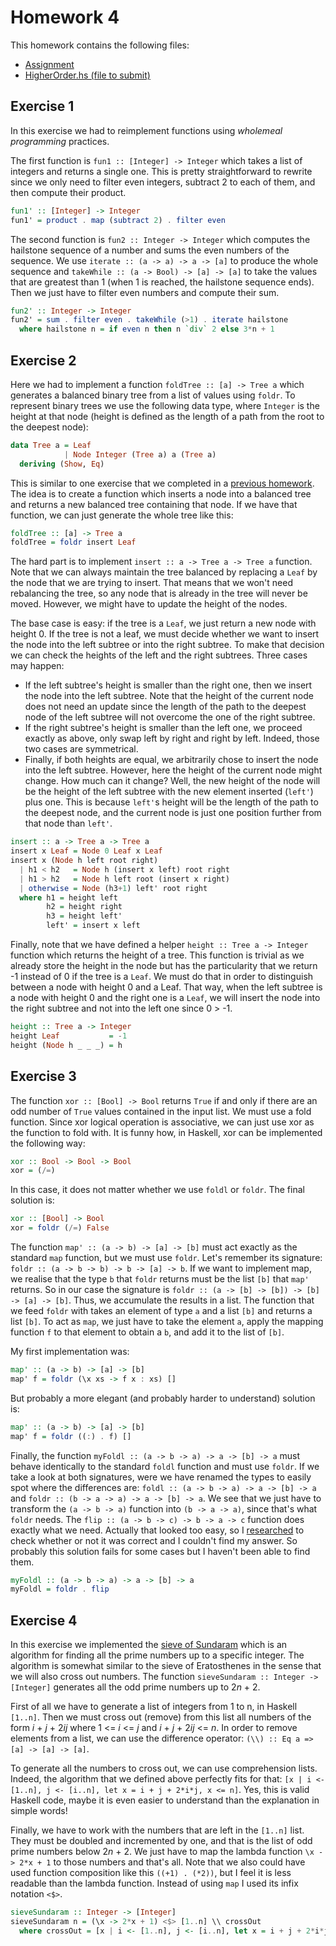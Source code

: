 # Homework 4

This homework contains the following files:
* [Assignment](assignment.pdf)
* [HigherOrder.hs (file to submit)](HigherOrder.hs)

## Exercise 1

In this exercise we had to reimplement functions using *wholemeal programming* practices.

The first function is `fun1 :: [Integer] -> Integer` which takes a list of integers and returns a single one. This is pretty straightforward to rewrite since we only need to filter even integers, subtract 2 to each of them, and then compute their product.

```haskell
fun1' :: [Integer] -> Integer
fun1' = product . map (subtract 2) . filter even
```

The second function is `fun2 :: Integer -> Integer` which computes the hailstone sequence of a number and sums the even numbers of the sequence. We use `iterate :: (a -> a) -> a -> [a]` to produce the whole sequence and `takeWhile :: (a -> Bool) -> [a] -> [a]` to take the values that are greatest than 1 (when 1 is reached, the hailstone sequence ends). Then we just have to filter even numbers and compute their sum.

```haskell
fun2' :: Integer -> Integer
fun2' = sum . filter even . takeWhile (>1) . iterate hailstone
  where hailstone n = if even n then n `div` 2 else 3*n + 1
```

## Exercise 2

Here we had to implement a function `foldTree :: [a] -> Tree a` which generates a balanced binary tree from a list of values using `foldr`. To represent binary trees we use the following data type, where `Integer` is the height at that node (height is defined as the length of a path from the root to the deepest node):

```haskell
data Tree a = Leaf
            | Node Integer (Tree a) a (Tree a)
  deriving (Show, Eq)
```

This is similar to one exercise that we completed in a [previous homework](../homework-02/README.md#exercise-3). The idea is to create a function which inserts a node into a balanced tree and returns a new balanced tree containing that node. If we have that function, we can just generate the whole tree like this:

```haskell
foldTree :: [a] -> Tree a
foldTree = foldr insert Leaf
```

The hard part is to implement `insert :: a -> Tree a -> Tree a` function. Note that we can always maintain the tree balanced by replacing a `Leaf` by the node that we are trying to insert. That means that we won't need rebalancing the tree, so any node that is already in the tree will never be moved. However, we might have to update the height of the nodes.

The base case is easy: if the tree is a `Leaf`, we just return a new node with height 0. If the tree is not a leaf, we must decide whether we want to insert the node into the left subtree or into the right subtree. To make that decision we can check the heights of the left and the right subtrees. Three cases may happen:
* If the left subtree's height is smaller than the right one, then we insert the node into the left subtree. Note that the height of the current node does not need an update since the length of the path to the deepest node of the left subtree will not overcome the one of the right subtree.
* If the right subtree's height is smaller than the left one, we proceed exactly as above, only swap left by right and right by left. Indeed, those two cases are symmetrical.
* Finally, if both heights are equal, we arbitrarily chose to insert the node into the left subtree. However, here the height of the current node might change. How much can it change? Well, the new height of the node will be the height of the left subtree with the new element inserted (`left'`) plus one. This is because `left'`s height will be the length of the path to the deepest node, and the current node is just one position further from that node than `left'`. 

```haskell
insert :: a -> Tree a -> Tree a
insert x Leaf = Node 0 Leaf x Leaf
insert x (Node h left root right)
  | h1 < h2   = Node h (insert x left) root right
  | h1 > h2   = Node h left root (insert x right)
  | otherwise = Node (h3+1) left' root right
  where h1 = height left
        h2 = height right
        h3 = height left'
        left' = insert x left
```

Finally, note that we have defined a helper `height :: Tree a -> Integer` function which returns the height of a tree. This function is trivial as we already store the height in the node but has the particularity that we return -1 instead of 0 if the tree is a `Leaf`. We must do that in order to distinguish between a node with height 0 and a Leaf. That way, when the left subtree is a node with height 0 and the right one is a `Leaf`, we will insert the node into the right subtree and not into the left one since 0 > -1.

```haskell
height :: Tree a -> Integer
height Leaf           = -1
height (Node h _ _ _) = h
```

## Exercise 3

The function `xor :: [Bool] -> Bool` returns `True` if and only if there are an odd number of `True`
values contained in the input list. We must use a fold function. Since xor logical operation is associative, we can just use xor as the function to fold with. It is funny how, in Haskell, xor can be implemented the following way:

```haskell
xor :: Bool -> Bool -> Bool
xor = (/=)
```

In this case, it does not matter whether we use `foldl` or `foldr`. The final solution is:

```haskell
xor :: [Bool] -> Bool
xor = foldr (/=) False
```

The function `map' :: (a -> b) -> [a] -> [b]` must act exactly as the standard `map` function, but we must use `foldr`. Let's remember its signature: `foldr :: (a -> b -> b) -> b -> [a] -> b`. If we want to implement map, we realise that the type `b` that `foldr` returns must be the list `[b]` that `map'` returns. So in our case the signature is `foldr :: (a -> [b] -> [b]) -> [b] -> [a] -> [b]`. Thus, we accumulate the results in a list. The function that we feed `foldr` with takes an element of type `a` and a list `[b]` and returns a list `[b]`. To act as `map`, we just have to take the element `a`, apply the mapping function `f` to that element to obtain a `b`, and add it to the list of `[b]`.

My first implementation was:

```haskell
map' :: (a -> b) -> [a] -> [b]
map' f = foldr (\x xs -> f x : xs) []
```

But probably a more elegant (and probably harder to understand) solution is:

```haskell
map' :: (a -> b) -> [a] -> [b]
map' f = foldr ((:) . f) []
```

Finally, the function `myFoldl :: (a -> b -> a) -> a -> [b] -> a` must behave identically to the standard `foldl` function and must use `foldr`. If we take a look at both signatures, were we have renamed the types to easily spot where the differences are: `foldl :: (a -> b -> a) -> a -> [b] -> a` and `foldr :: (b -> a -> a) -> a -> [b] -> a`. We see that we just have to transform the `(a -> b -> a)` function into `(b -> a -> a)`, since that's what `foldr` needs. The `flip :: (a -> b -> c) -> b -> a -> c` function does exactly what we need. Actually that looked too easy, so I [researched](https://wiki.haskell.org/Foldl_as_foldr) to check whether or not it was correct and I couldn't find my answer. So probably this solution fails for some cases but I haven't been able to find them.

```haskell
myFoldl :: (a -> b -> a) -> a -> [b] -> a
myFoldl = foldr . flip
```

## Exercise 4

In this exercise we implemented the [sieve of Sundaram](https://en.wikipedia.org/wiki/Sieve_of_Sundaram) which is an algorithm for finding all the prime numbers up to a specific integer. The algorithm is somewhat similar to the sieve of Eratosthenes in the sense that we will also cross out numbers. The function `sieveSundaram :: Integer -> [Integer]` generates all the odd prime numbers up to 2*n* + 2.

First of all we have to generate a list of integers from 1 to n, in Haskell `[1..n]`. Then we must cross out (remove) from this list all numbers of the form *i* + *j* + 2*ij* where 1 <= *i* <= *j* and *i* + *j* + 2*ij* <= *n*. In order to remove elements from a list, we can use the difference operator: `(\\) :: Eq a => [a] -> [a] -> [a]`.

To generate all the numbers to cross out, we can use comprehension lists. Indeed, the algorithm that we defined above perfectly fits for that: `[x | i <- [1..n], j <- [i..n], let x = i + j + 2*i*j, x <= n]`. Yes, this is valid Haskell code, maybe it is even easier to understand than the explanation in simple words!

Finally, we have to work with the numbers that are left in the `[1..n]` list. They must be doubled and incremented by one, and that is the list of odd prime numbers below 2*n* + 2. We just have to map the lambda function `\x -> 2*x + 1` to those numbers and that's all. Note that we also could have used function composition like this `((+1) . (*2))`, but I feel it is less readable than the lambda function. Instead of using `map` I used its infix notation `<$>`.

```haskell
sieveSundaram :: Integer -> [Integer]
sieveSundaram n = (\x -> 2*x + 1) <$> [1..n] \\ crossOut
  where crossOut = [x | i <- [1..n], j <- [i..n], let x = i + j + 2*i*j, x <= n]
```
